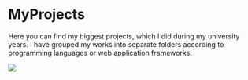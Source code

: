 # MyProjects

Here you can find my biggest projects, which I did during my university years. 
I have grouped my works into separate folders according to programming languages or web application frameworks.

![](.../Java/MovieStore/image.png)
